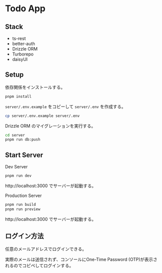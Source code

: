 # Todo App

## Stack

- ts-rest
- better-auth
- Drizzle ORM
- Turborepo
- daisyUI

## Setup

依存関係をインストールする。

```sh
pnpm install
```

`server/.env.example` をコピーして `server/.env` を作成する。

```sh
cp server/.env.example server/.env
```

Drizzle ORM のマイグレーションを実行する。

```sh
cd server
pnpm run db:push
```

## Start Server

Dev Server

```sh
pnpm run dev
```

http://localhost:3000 でサーバーが起動する。

Production Server

```sh
pnpm run build
pnpm run preview
```

http://localhost:3000 でサーバーが起動する。

## ログイン方法

任意のメールアドレスでログインできる。

実際のメールは送信されず、コンソールにOne-Time Password (OTP)が表示されるのでコピペしてログインする。
